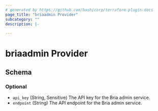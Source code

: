 ```yaml
---
# generated by https://github.com/hashicorp/terraform-plugin-docs
page_title: "briaadmin Provider"
subcategory: ""
description: |-
  
---
```


# briaadmin Provider





<!-- schema generated by tfplugindocs -->
## Schema

### Optional

- `api_key` (String, Sensitive) The API key for the Bria admin service.
- `endpoint` (String) The API endpoint for the Bria admin service.
